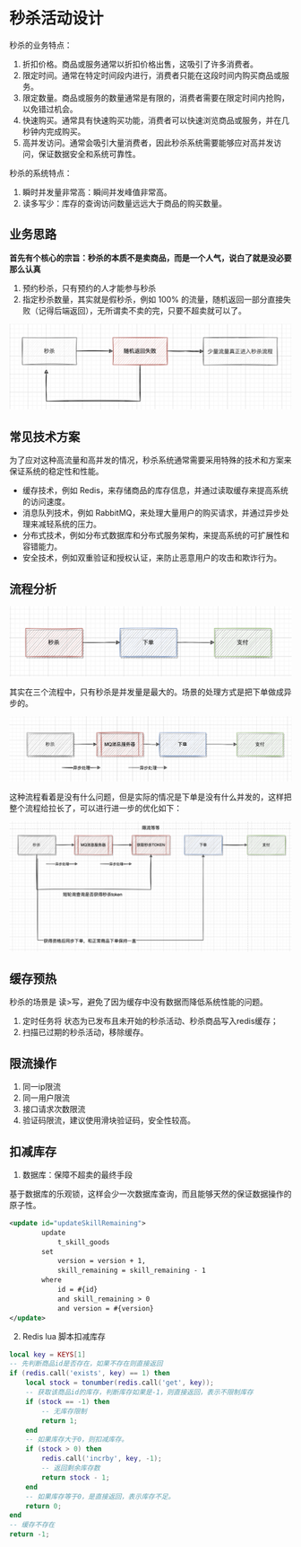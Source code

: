 # 秒杀活动设计

秒杀的业务特点：

1. 折扣价格。商品或服务通常以折扣价格出售，这吸引了许多消费者。
2. 限定时间。通常在特定时间段内进行，消费者只能在这段时间内购买商品或服务。
3. 限定数量。商品或服务的数量通常是有限的，消费者需要在限定时间内抢购，以免错过机会。
4. 快速购买。通常具有快速购买功能，消费者可以快速浏览商品或服务，并在几秒钟内完成购买。
5. 高并发访问。通常会吸引大量消费者，因此秒杀系统需要能够应对高并发访问，保证数据安全和系统可靠性。

秒杀的系统特点：

1. 瞬时并发量非常高：瞬间并发峰值非常高。
2. 读多写少：库存的查询访问数量远远大于商品的购买数量。

## 业务思路

**首先有个核心的宗旨：秒杀的本质不是卖商品，而是一个人气，说白了就是没必要那么认真**

1. 预约秒杀，只有预约的人才能参与秒杀
2. 指定秒杀数量，其实就是假秒杀，例如 100% 的流量，随机返回一部分直接失败（记得后端返回），无所谓卖不卖的完，只要不超卖就可以了。

![image-20230905215630297](image/image-20230905215630297.png)

## 常见技术方案

为了应对这种高流量和高并发的情况，秒杀系统通常需要采用特殊的技术和方案来保证系统的稳定性和性能。

- 缓存技术，例如 Redis，来存储商品的库存信息，并通过读取缓存来提高系统的访问速度。
- 消息队列技术，例如 RabbitMQ，来处理大量用户的购买请求，并通过异步处理来减轻系统的压力。
- 分布式技术，例如分布式数据库和分布式服务架构，来提高系统的可扩展性和容错能力。
- 安全技术，例如双重验证和授权认证，来防止恶意用户的攻击和欺诈行为。

## 流程分析

![image-20230905215653310](image/image-20230905215653310.png)

其实在三个流程中，只有秒杀是并发量是最大的。场景的处理方式是把下单做成异步的。

![image-20230905215704095](image/image-20230905215704095.png)

这种流程看着是没有什么问题，但是实际的情况是下单是没有什么并发的，这样把整个流程给拉长了，可以进行进一步的优化如下：

![image-20230905215719877](image/image-20230905215719877.png)

## 缓存预热

秒杀的场景是 读>写，避免了因为缓存中没有数据而降低系统性能的问题。

1. 定时任务将 状态为已发布且未开始的秒杀活动、秒杀商品写入redis缓存；
2. 扫描已过期的秒杀活动，移除缓存。

## 限流操作

1. 同一ip限流
2. 同一用户限流
3. 接口请求次数限流
4. 验证码限流，建议使用滑块验证码，安全性较高。

## 扣减库存

1. 数据库：保障不超卖的最终手段

基于数据库的乐观锁，这样会少一次数据库查询，而且能够天然的保证数据操作的原子性。

```xml
<update id="updateSkillRemaining">
        update
            t_skill_goods
        set
            version = version + 1,
            skill_remaining = skill_remaining - 1
        where
            id = #{id}
            and skill_remaining > 0
            and version = #{version}
</update>
```

2. Redis lua 脚本扣减库存

```lua
local key = KEYS[1]
-- 先判断商品id是否存在，如果不存在则直接返回
if (redis.call('exists', key) == 1) then
    local stock = tonumber(redis.call('get', key));
    -- 获取该商品id的库存，判断库存如果是-1，则直接返回，表示不限制库存
    if (stock == -1) then
        -- 无库存限制
        return 1;
    end
    -- 如果库存大于0，则扣减库存。
    if (stock > 0) then
        redis.call('incrby', key, -1);
        -- 返回剩余库存数
        return stock - 1;
    end
    -- 如果库存等于0，是直接返回，表示库存不足。
    return 0;
end
-- 缓存不存在
return -1;
```
